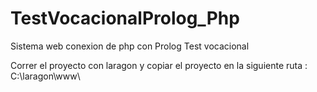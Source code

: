 # TestVocacionalProlog_Php
Sistema web conexion de php con Prolog
Test vocacional

Correr el proyecto con laragon y copiar el proyecto en la siguiente ruta : 
C:\laragon\www\
